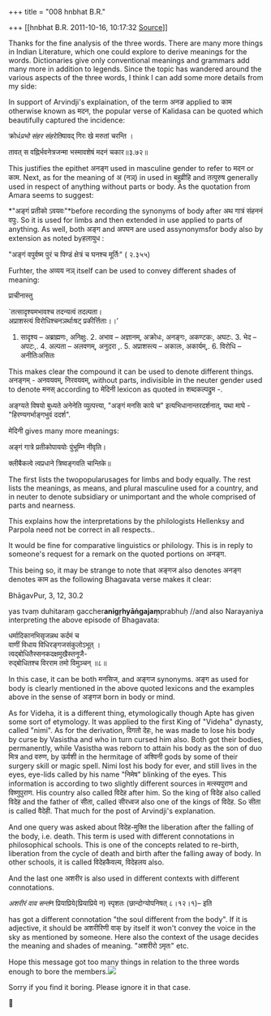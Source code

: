 +++
title = "008 hnbhat B.R."

+++
[[hnbhat B.R.	2011-10-16, 10:17:32 [Source](https://groups.google.com/g/samskrita/c/12xCfSQTzHU)]]



Thanks for the fine analysis of the three words. There are many more things in Indian Literature, which one could explore to derive meanings for the words. Dictionaries give only conventional meanings and grammars add many more in addition to legends. Since the topic has wandered around the various aspects of the three words, I think I can add some more details from my side:

  

In support of Arvindji's explaination, of the term अनङ applied to काम otherwise known as मदन, the popular verse of Kalidasa can be quoted which beautifully captured the incidence:

  

क्रोधं*प्रभो संहर संहरेति*यावद् गिरः खे मरुतां चरन्ति ।

तावत् स वह्निर्भवनेत्रजन्मा भस्मावशेषं मदनं चकार॥३.७२॥

  

This justifies the epithet अनङ्ग used in masculine gender to refer to मदन or काम. Next, as for the meaning of अ (नञ्) in used in बहुव्रीहि and तत्पुरुष generally used in respect of anything without parts or body. As the quotation from Amara seems to suggest:

*"अङ्गं प्रतीको ऽवयवः"*before recording the synonyms of body after अथ गात्रं संहननं वपुः. So it is used for limbs and then extended in use applied to parts of anything. As well, both अङ्ग and अपघन are used assynonymsfor body also by extension as noted byहलायुध :

  

"अङ्गं वपुर्वष्म पुरं च पिण्डं क्षेत्रं च घनश्च मूर्तिः" ( २.३५५)

  

Furhter, the अव्यय नञ् itself can be used to convey different shades of meaning:

  

प्राचीनास्तु

\`तत्सादृश्यमभावश्च तदन्यत्वं तदल्पता।  
अप्राशस्त्यं विरोधिश्चनञर्थाःषट् प्रकीर्त्तिताः।।’  
1. सादृश्य – अब्राह्मणः, अनिक्षुः. 2. अभाव – अज्ञानम्, अक्रोधः, अनङ्गः, अकण्टकः, अघटः. 3. भेद – अपटः,. 4. अल्पता – अलवणम्, अनुदरा ,. 5. अप्राशस्त्य – अकालः, अकार्यम्,. 6. विरोधि – अनीतिःअसितः

  

This makes clear the compound it can be used to denote different things. अनङ्गम् - अनवयवम्, निरवयवम्, without parts, indivisible in the neuter gender used to denote मनस् according to मेदिनी lexicon as quoted in शब्दकल्पद्रुम -.

  

अङ्ग्यते विषयो बुध्यते अनेनेति व्युत्पत्त्या, "अङ्गं मनसि काये च"
इत्यभिधानान्तरदर्शनात्, यथा माघे - "हिरण्यगर्भाङ्गभुवं ददर्श".

  

मेदिनी gives many more meanings:

  

अङ्गं गात्रे प्रतीकोपाययोः पुंभूम्नि नीवृति।

क्लीबैकत्वे त्वप्रधाने त्रिष्वङ्गवति चान्तिके॥

  

The first lists the twopopularusages for limbs and body equally. The rest lists the meanings, as means, and plural masculine used for a country, and in neuter to denote subsidiary or unimportant and the whole comprised of parts and nearness.

  

This explains how the interpretations by the philologists Hellenksy and Parpola need not be correct in all respects..

It would be fine for comparative linguistics or philology. This is in reply to someone's request for a remark on the quoted portions on अनङ्ग.

  

This being so, it may be strange to note that अङ्गज also denotes अनङ्ग denotes काम as the following Bhagavata verse makes it clear:

  

BhāgavPur, 3, 12, 30.2  

yas tvaṃ duhitaraṃ gaccher**anigṛhyāṅgajaṃ**prabhuḥ //and also Narayaniya interpreting the above episode of Bhagavata:

  
धर्मादिकानभिसृजन्नथ कर्दमं च  
वाणीं विधाय विधिरङ्गजसंकुलोऽभूत् ।  
त्वद्बोधितैस्सनकदक्षमुखैस्तनूजै-  
रुद्बोधितश्च विरराम तमो विमुञ्चन् ॥८॥

  

In this case, it can be both मनसिज, and अङ्गज synonyms. अङ्ग as used for body is clearly mentioned in the above quoted lexicons and the examples above in the sense of अङ्गज born in body or mind.

  

  

  

As for Videha, it is a different thing, etymologically though Apte has given some sort of etymology. It was applied to the first King of "Videha" dynasty, called "nimi". As for the derivation, विगतो देहः, he was made to lose his body by curse by Vasistha and who in turn cursed him also. Both got their bodies, permanently, while Vasistha was reborn to attain his body as the son of duo मित्र and वरुण, by ऊर्वशी in the hermitage of अश्विनी gods by some of their surgery skill or magic spell. Nimi lost his body for ever, and still lives in the eyes, eye-lids called by his name "निमेष" blinking of the eyes. This information is according to two slightly different sources in मत्स्यपुराण and विष्णुपुराण. His country also called विदेह after him. So the king of विदेह also called विदेह and the father of सीता, called सीरध्वज also one of the kings of विदेह. So सीता is called वैदेही. That much for the post of Arvindji's explanation.

  

And one query was asked about विदेह-मुक्ति the liberation after the falling of the body, i.e. death. This term is used with different connotations in philosophical schools. This is one of the concepts related to re-birth, liberation from the cycle of death and birth after the falling away of body. In other schools, it is called विदेहकैवल्य, विदेहलय also.



And the last one अशरीर is also used in different contexts with different connotations.

  

*अशरीरं वाव सन्तं*न प्रियाप्रिये(प्रियाप्रिये न) स्पृशतः (छान्दोग्योपनिषत् ८।१२।१)– इति

  

has got a different connotation "the soul different from the body". If it is adjective, it should be अशरीरिणी वाक् by itself it won't convey the voice in the sky as mentioned by someone. Here also the context of the usage decides the meaning and shades of meaning. "अशरीरो ऽमृतः" etc.

  

Hope this message got too many things in relation to the three words enough to bore the members.![](https://groups.google.com/group/samskrita/attach/914b311a25b3bb50/32B.gif?part=0.1)

  

Sorry if you find it boring. Please ignore it in that case.



